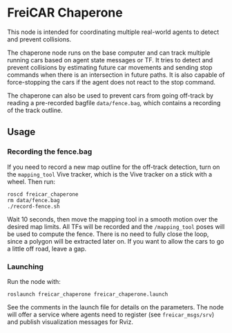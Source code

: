 # FreiCAR Chaperone
This node is intended for coordinating multiple real-world agents to detect and
prevent collisions.

The chaperone node runs on the base computer and can track multiple running cars
based on agent state messages or TF. It tries to detect and prevent collisions
by estimating future car movements and sending stop commands when there is an
intersection in future paths. It is also capable of force-stopping the cars if
the agent does not react to the stop command.

The chaperone can also be used to prevent cars from going off-track by reading
a pre-recorded bagfile `data/fence.bag`, which contains a recording of the
track outline.

## Usage
### Recording the fence.bag
If you need to record a new map outline for the off-track detection, turn on
the `mapping_tool` Vive tracker, which is the Vive tracker on a stick with a
wheel. Then run:

```
roscd freicar_chaperone
rm data/fence.bag
./record-fence.sh
```

Wait 10 seconds, then move the mapping tool in a smooth motion over the desired
map limits. All TFs will be recorded and the `/mapping_tool` poses will be used
to compute the fence. There is no need to fully close the loop, since a polygon
will be extracted later on. If you want to allow the cars to go a little off
road, leave a gap.

### Launching
Run the node with:

```
roslaunch freicar_chaperone freicar_chaperone.launch
```

See the comments in the launch file for details on the parameters. The node
will offer a service where agents need to register (see `freicar_msgs/srv`) and
publish visualization messages for Rviz.
